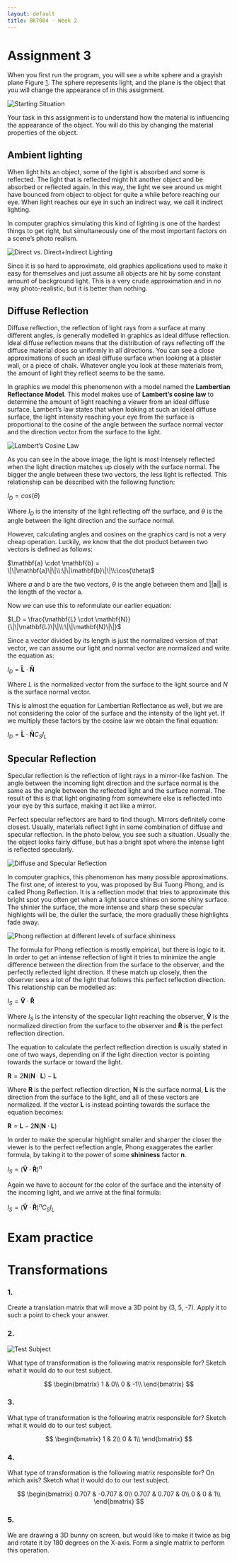 ```yaml
---
layout: default
title: BK7084 - Week 2
---
```


# Assignment 3

When you first run the program, you will see a white sphere and a grayish
plane Figure [1](#fig:blinn_phong_shading). The sphere represents light, and the plane is the object that you
will change the appearance of in this assignment.

![Starting Situation](../assets/images/assignment3/blinn_phong_shading.png)

Your task in this assignment is to understand how the material is influencing
the appearance of the object. You will do this by changing the material
properties of the object.

## Ambient lighting

When light hits an object, some of the light is absorbed and some is
reflected. The light that is reflected might hit another object and be
absorbed or reflected again. In this way, the light we see around us
might have bounced from object to object for quite a while before
reaching our eye. When light reaches our eye in such an indirect way, we
call it indirect lighting.  
  
In computer graphics simulating this kind of lighting is one of the
hardest things to get right, but simultaneously one of the most
important factors on a scene’s photo realism.  

![Direct vs. Direct+Indirect Lighting](../assets/images/assignment3/Indirect.jpg)

Since it is so hard to approximate, old graphics applications used to
make it easy for themselves and just assume all objects are hit by some
constant amount of background light. This is a very crude approximation
and in no way photo-realistic, but it is better than nothing.

## Diffuse Reflection

Diffuse reflection, the reflection of light rays from a surface at many
different angles, is generally modelled in graphics as ideal diffuse
reflection. Ideal diffuse reflection means that the distribution of rays
reflecting off the diffuse material does so uniformly in all directions.
You can see a close approximations of such an ideal diffuse surface when
looking at a plaster wall, or a piece of chalk. Whatever angle you look
at these materials from, the amount of light they reflect seems to be
the same.  
  
In graphics we model this phenomenon with a model named the **Lambertian
Reflectance Model**. This model makes use of **Lambert’s cosine law** to
determine the amount of light reaching a viewer from an ideal diffuse
surface. Lambert’s law states that when looking at such an ideal diffuse
surface, the light intensity reaching your eye from the surface is
proportional to the cosine of the angle between the surface normal
vector and the direction vector from the surface to the light.

![Lambert’s Cosine Law](../assets/images/assignment3/LambertLaw.png)

As you can see in the above image, the light is most intensely reflected
when the light direction matches up closely with the surface normal. The
bigger the angle between these two vectors, the less light is reflected.
This relationship can be described with the following function:  
  
$I_D = cos(\theta)$  
  
Where $I_D$ is the intensity of the light reflecting off the surface,
and $\theta$ is the angle between the light direction and the surface
normal.  
  
However, calculating angles and cosines on the graphics card is not a
very cheap operation. Luckily, we know that the dot product between two
vectors is defined as follows:  
  
$\mathbf{a} \cdot \mathbf{b} = \|\|\mathbf{a}\|\|\\:\|\|\mathbf{b}\|\|\\:\cos(\theta)$  
  
Where $a$ and $b$ are the two vectors, $\theta$ is the angle
between them and $||\mathbf{a}||$ is the length of the vector a.  
  
Now we can use this to reformulate our earlier equation:  
  
$I_D = \frac{\mathbf{L} \cdot \mathbf{N}}{\|\|\mathbf{L}\|\|\\:\|\|\mathbf{N}\|\|}$  
  
Since a vector divided by its length is just the normalized version of
that vector, we can assume our light and normal vector are normalized
and write the equation as:  
  
$I_D = \mathbf{\widehat{L}} \cdot \mathbf{\widehat{N}}$  
  
Where $L$ is the normalized vector from the surface to the light
source and $N$ is the surface normal vector.  
  
This is almost the equation for Lambertian Reflectance as well, but we
are not considering the color of the surface and the intensity of the
light yet. If we multiply these factors by the cosine law we obtain the
final equation:  
  
$I_D = \mathbf{\widehat{L}} \cdot \mathbf{\widehat{N}} C_S I_L$

## Specular Reflection

Specular reflection is the reflection of light rays in a mirror-like
fashion. The angle between the incoming light direction and the surface
normal is the same as the angle between the reflected light and the
surface normal. The result of this is that light originating from
somewhere else is reflected into your eye by this surface, making it act
like a mirror.  
  
Perfect specular reflectors are hard to find though. Mirrors definitely
come closest. Usually, materials reflect light in some combination of
diffuse and specular reflection. In the photo below, you see such a
situation. Usually the the object looks fairly diffuse, but has a bright
spot where the intense light is reflected specularly.  

![Diffuse and Specular Reflection](../assets/images/assignment3/Reflection.png)

In computer graphics, this phenomenon has many possible approximations.
The first one, of interest to you, was proposed by Bui Tuong Phong, and
is called Phong Reflection. It is a reflection model that tries to
approximate this bright spot you often get when a light source shines on
some shiny surface. The shinier the surface, the more intense and sharp
these specular highlights will be, the duller the surface, the more
gradually these highlights fade away.

![Phong reflection at different levels of surface shininess](../assets/images/assignment3/Phong.png)

The formula for Phong reflection is mostly empirical, but there is logic
to it. In order to get an intense reflection of light it tries to
minimize the angle difference between the direction from the surface to
the observer, and the perfectly reflected light direction. If these
match up closely, then the observer sees a lot of the light that follows
this perfect reflection direction. This relationship can be modelled
as:  
  
$I_S = \mathbf{\widehat{V}} \cdot \mathbf{\widehat{R}}$  
  
Where $I_S$ is the intensity of the specular light reaching the
observer, $\mathbf{\widehat{V}}$ is the normalized direction from the
surface to the observer and $\mathbf{\widehat{R}}$ is the perfect
reflection direction.  
  
The equation to calculate the perfect reflection direction is usually
stated in one of two ways, depending on if the light direction vector is
pointing towards the surface or toward the light.  
  
$\mathbf{R} = 2 \mathbf{N}(\mathbf{N} \cdot \mathbf{L}) - \mathbf{L}$  
  
Where $\mathbf{R}$ is the perfect reflection direction, $\mathbf{N}$
is the surface normal, $\mathbf{L}$ is the direction from the surface
to the light, and all of these vectors are normalized. If the vector
$\mathbf{L}$ is instead pointing towards the surface the equation
becomes:  
  
$\mathbf{R} = \mathbf{L} - 2 \mathbf{N}(\mathbf{N} \cdot \mathbf{L})$  
  
In order to make the specular highlight smaller and sharper the closer
the viewer is to the perfect reflection angle, Phong exaggerates the
earlier formula, by taking it to the power of some **shininess** factor
**n**.  
  
$I_S = (\mathbf{\widehat{V}} \cdot \mathbf{\widehat{R}})^n$  
  
Again we have to account for the color of the surface and the intensity
of the incoming light, and we arrive at the final formula:  
  
$I_S = (\mathbf{\widehat{V}} \cdot \mathbf{\widehat{R}})^n C_S I_L$

# Exam practice

# Transformations

### 1\.

Create a translation matrix that will move a 3D point by (3, 5, -7).
Apply it to such a point to check your answer.

### 2\.

![Test Subject](../assets/images/assignment4/Smiley.png)

What type of transformation is the following matrix responsible for?
Sketch what it would do to our test subject.

$$
\begin{bmatrix}
1 & 0\\
0 & -1\\
\end{bmatrix}
$$

### 3\.

What type of transformation is the following matrix responsible for?
Sketch what it would do to our test subject.

$$
\begin{bmatrix}
1 & 2\\
0 & 1\\
\end{bmatrix}
$$

### 4\.

What type of transformation is the following matrix responsible for? On
which axis? Sketch what it would do to our test subject.

$$
\begin{bmatrix}
0.707 & -0.707 & 0\\
0.707 & 0.707 & 0\\
0 & 0 & 1\\
\end{bmatrix}
$$

### 5\.

We are drawing a 3D bunny on screen, but would like to make it twice as
big and rotate it by 180 degrees on the X-axis. Form a single matrix to
perform this operation.